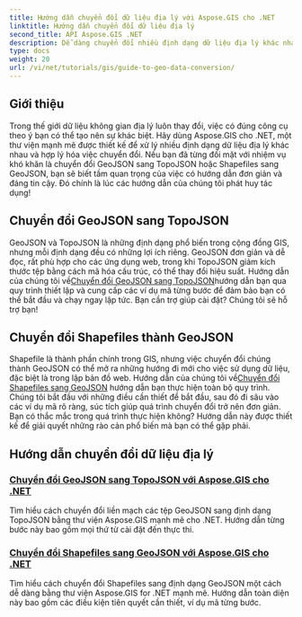 ```yaml
---
title: Hướng dẫn chuyển đổi dữ liệu địa lý với Aspose.GIS cho .NET
linktitle: Hướng dẫn chuyển đổi dữ liệu địa lý
second_title: API Aspose.GIS .NET
description: Dễ dàng chuyển đổi nhiều định dạng dữ liệu địa lý khác nhau với Aspose.GIS cho .NET. Khám phá hướng dẫn của chúng tôi về GeoJSON, TopoJSON và Shapefiles.
type: docs
weight: 20
url: /vi/net/tutorials/gis/guide-to-geo-data-conversion/
---
```

## Giới thiệu

Trong thế giới dữ liệu không gian địa lý luôn thay đổi, việc có đúng công cụ theo ý bạn có thể tạo nên sự khác biệt. Hãy dùng Aspose.GIS cho .NET, một thư viện mạnh mẽ được thiết kế để xử lý nhiều định dạng dữ liệu địa lý khác nhau và hợp lý hóa việc chuyển đổi. Nếu bạn đã từng đối mặt với nhiệm vụ khó khăn là chuyển đổi GeoJSON sang TopoJSON hoặc Shapefiles sang GeoJSON, bạn sẽ biết tầm quan trọng của việc có hướng dẫn đơn giản và đáng tin cậy. Đó chính là lúc các hướng dẫn của chúng tôi phát huy tác dụng!

## Chuyển đổi GeoJSON sang TopoJSON

 GeoJSON và TopoJSON là những định dạng phổ biến trong cộng đồng GIS, nhưng mỗi định dạng đều có những lợi ích riêng. GeoJSON đơn giản và dễ đọc, rất phù hợp cho các ứng dụng web, trong khi TopoJSON giảm kích thước tệp bằng cách mã hóa cấu trúc, có thể thay đổi hiệu suất. Hướng dẫn của chúng tôi về[Chuyển đổi GeoJSON sang TopoJSON](./converting-geojson-to-topojson/)hướng dẫn bạn qua quy trình thiết lập và cung cấp các ví dụ mã từng bước để đảm bảo bạn có thể bắt đầu và chạy ngay lập tức. Bạn cần trợ giúp cài đặt? Chúng tôi sẽ hỗ trợ bạn!

## Chuyển đổi Shapefiles thành GeoJSON

 Shapefile là thành phần chính trong GIS, nhưng việc chuyển đổi chúng thành GeoJSON có thể mở ra những hướng đi mới cho việc sử dụng dữ liệu, đặc biệt là trong lập bản đồ web. Hướng dẫn của chúng tôi về[Chuyển đổi Shapefiles sang GeoJSON](./converting-shapefile-to-geojson/) hướng dẫn bạn thực hiện toàn bộ quy trình. Chúng tôi bắt đầu với những điều cần thiết để bắt đầu, sau đó đi sâu vào các ví dụ mã rõ ràng, súc tích giúp quá trình chuyển đổi trở nên đơn giản. Bạn có thắc mắc trong quá trình thực hiện không? Hướng dẫn này được thiết kế để giải quyết những rào cản phổ biến mà bạn có thể gặp phải.

## Hướng dẫn chuyển đổi dữ liệu địa lý
### [Chuyển đổi GeoJSON sang TopoJSON với Aspose.GIS cho .NET](./converting-geojson-to-topojson/)
Tìm hiểu cách chuyển đổi liền mạch các tệp GeoJSON sang định dạng TopoJSON bằng thư viện Aspose.GIS mạnh mẽ cho .NET. Hướng dẫn từng bước này bao gồm mọi thứ từ cài đặt đến thực thi.
### [Chuyển đổi Shapefiles sang GeoJSON với Aspose.GIS cho .NET](./converting-shapefile-to-geojson/)
Tìm hiểu cách chuyển đổi Shapefiles sang định dạng GeoJSON một cách dễ dàng bằng thư viện Aspose.GIS for .NET mạnh mẽ. Hướng dẫn toàn diện này bao gồm các điều kiện tiên quyết cần thiết, ví dụ mã từng bước.
